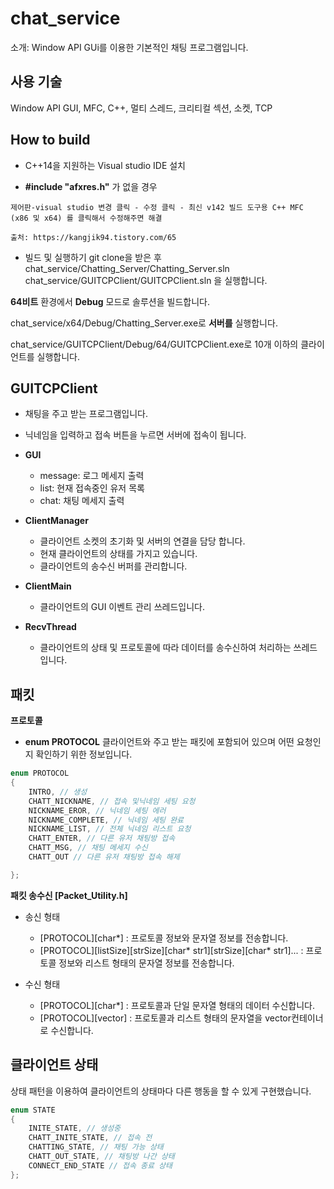 # chat_service

소개: Window API GUi를 이용한 기본적인 채팅 프로그램입니다.

## 사용 기술
Window API GUI, MFC, C++, 멀티 스레드, 크리티컬 섹션, 소켓, TCP

## How to build
- C++14을 지원하는 Visual studio IDE 설치

- __#include "afxres.h"__ 가 없을 경우 

```text
제어판-visual studio 변경 클릭 - 수정 클릭 - 최신 v142 빌드 도구용 C++ MFC (x86 및 x64) 를 클릭해서 수정해주면 해결

출처: https://kangjik94.tistory.com/65
```

- 빌드 및 실행하기
git clone을 받은 후 
chat_service/Chatting_Server/Chatting_Server.sln
chat_service/GUITCPClient/GUITCPClient.sln
을 실행합니다.

__64비트__ 환경에서 __Debug__ 모드로 솔루션을 빌드합니다.

chat_service/x64/Debug/Chatting_Server.exe로 __서버를__ 실행합니다.

chat_service/GUITCPClient/Debug/64/GUITCPClient.exe로 10개 이하의 클라이언트를 실행합니다.

## GUITCPClient
- 채팅을 주고 받는 프로그램입니다.
- 닉네임을 입력하고 접속 버튼을 누르면 서버에 접속이 됩니다.

- __GUI__
    - message: 로그 메세지 출력
    - list: 현재 접속중인 유저 목록
    - chat: 채팅 메세지 출력


- __ClientManager__ 
    - 클라이언트 소켓의 초기화 및 서버의 연결을 담당 합니다.
    - 현재 클라이언트의 상태를 가지고 있습니다.
    - 클라이언트의 송수신 버퍼를 관리합니다.

- __ClientMain__
    - 클라이언트의 GUI 이벤트 관리 쓰레드입니다.

- __RecvThread__
    - 클라이언트의 상태 및 프로토콜에 따라 데이터를 송수신하여 처리하는 쓰레드입니다.


## 패킷

__프로토콜__

- __enum PROTOCOL__
 클라이언트와 주고 받는 패킷에 포함되어 있으며 어떤 요청인지 확인하기 위한 정보입니다.

```CPP
enum PROTOCOL
{
	INTRO, // 생성
	CHATT_NICKNAME, // 접속 및닉네임 세팅 요청
	NICKNAME_EROR, // 닉네임 세팅 에러
	NICKNAME_COMPLETE, // 닉네임 세팅 완료 
	NICKNAME_LIST, // 전체 닉네임 리스트 요청
	CHATT_ENTER, // 다른 유저 채팅방 접속
	CHATT_MSG, // 채팅 메세지 수신
	CHATT_OUT // 다른 유저 채팅방 접속 해제

};
```

__패킷 송수신 [Packet_Utility.h]__
- 송신 형태
    - [PROTOCOL][char*] : 프로토콜 정보와 문자열 정보를 전송합니다.
    - [PROTOCOL][listSize][strSize][char* str1][strSize][char* str1]... : 프로토콜 정보와 리스트 형태의 문자열 정보를 전송합니다.

- 수신 형태
    - [PROTOCOL][char*] : 프로토콜과 단일 문자열 형태의 데이터 수신합니다.
    - [PROTOCOL][vector] : 프로토콜과 리스트 형태의 문자열을 vector컨테이너로 수신합니다.

## 클라이언트 상태

상태 패턴을 이용하여 클라이언트의 상태마다 다른 행동을 할 수 있게 구현했습니다.

```CPP
enum STATE
{
	INITE_STATE, // 생성중 
	CHATT_INITE_STATE, // 접속 전
	CHATTING_STATE, // 채팅 가능 상태
	CHATT_OUT_STATE, // 채팅방 나간 상태
	CONNECT_END_STATE // 접속 종료 상태
};
```
